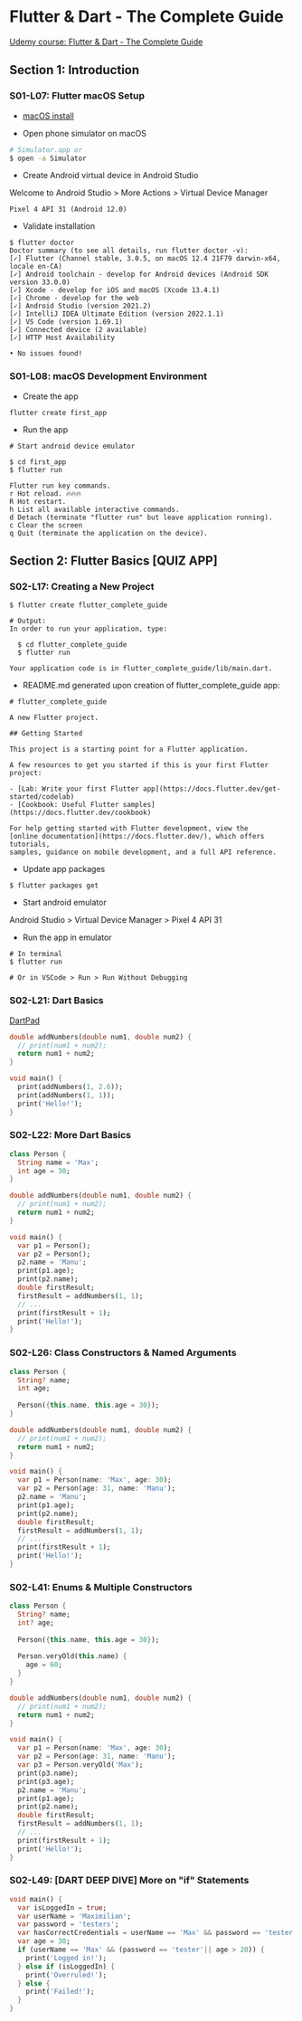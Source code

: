 # Flutter & Dart - The Complete Guide

[Udemy course: Flutter & Dart - The Complete Guide](https://www.udemy.com/course/learn-flutter-dart-to-build-ios-android-apps/]https://www.udemy.com/course/learn-flutter-dart-to-build-ios-android-apps/)

## Section 1: Introduction

### S01-L07: Flutter macOS Setup

* [macOS install](https://docs.flutter.dev/get-started/install/macos#ios-setup)

* Open phone simulator on macOS

```bash
# Simulator.app or
$ open -a Simulator
```

* Create Android virtual device in Android Studio

Welcome to Android Studio > More Actions > Virtual Device Manager

```
Pixel 4 API 31 (Android 12.0)
```

* Validate installation

```shell
$ flutter doctor
Doctor summary (to see all details, run flutter doctor -v):
[✓] Flutter (Channel stable, 3.0.5, on macOS 12.4 21F79 darwin-x64, locale en-CA)
[✓] Android toolchain - develop for Android devices (Android SDK version 33.0.0)
[✓] Xcode - develop for iOS and macOS (Xcode 13.4.1)
[✓] Chrome - develop for the web
[✓] Android Studio (version 2021.2)
[✓] IntelliJ IDEA Ultimate Edition (version 2022.1.1)
[✓] VS Code (version 1.69.1)
[✓] Connected device (2 available)
[✓] HTTP Host Availability

• No issues found!
```

### S01-L08: macOS Development Environment

* Create the app

```shell
flutter create first_app
```

* Run the app

```shell
# Start android device emulator

$ cd first_app
$ flutter run

Flutter run key commands.
r Hot reload. 🔥🔥🔥
R Hot restart.
h List all available interactive commands.
d Detach (terminate "flutter run" but leave application running).
c Clear the screen
q Quit (terminate the application on the device).
```

## Section 2: Flutter Basics [QUIZ APP]

### S02-L17: Creating a New Project

```shell
$ flutter create flutter_complete_guide

# Output:
In order to run your application, type:

  $ cd flutter_complete_guide
  $ flutter run

Your application code is in flutter_complete_guide/lib/main.dart.
```

* README.md generated upon creation of flutter_complete_guide app:

```
# flutter_complete_guide

A new Flutter project.

## Getting Started

This project is a starting point for a Flutter application.

A few resources to get you started if this is your first Flutter project:

- [Lab: Write your first Flutter app](https://docs.flutter.dev/get-started/codelab)
- [Cookbook: Useful Flutter samples](https://docs.flutter.dev/cookbook)

For help getting started with Flutter development, view the
[online documentation](https://docs.flutter.dev/), which offers tutorials,
samples, guidance on mobile development, and a full API reference.
```

* Update app packages

```shell
$ flutter packages get
```

* Start android emulator

Android Studio > Virtual Device Manager > Pixel 4 API 31

* Run the app in emulator

```shell
# In terminal 
$ flutter run

# Or in VSCode > Run > Run Without Debugging

```

### S02-L21: Dart Basics

[DartPad](https://dartpad.dev/?)

```dart
double addNumbers(double num1, double num2) { 
  // print(num1 + num2);
  return num1 + num2;
}

void main() {
  print(addNumbers(1, 2.6));
  print(addNumbers(1, 1));
  print('Hello!');
}
```

### S02-L22: More Dart Basics

```dart
class Person {
  String name = 'Max';
  int age = 30;
}

double addNumbers(double num1, double num2) { 
  // print(num1 + num2);
  return num1 + num2;
}

void main() {
  var p1 = Person();
  var p2 = Person();
  p2.name = 'Manu';
  print(p1.age);
  print(p2.name);
  double firstResult;
  firstResult = addNumbers(1, 1);
  // ...
  print(firstResult + 1);
  print('Hello!');
}

```

### S02-L26: Class Constructors & Named Arguments

```dart
class Person {
  String? name;
  int age;
  
  Person({this.name, this.age = 30});
}

double addNumbers(double num1, double num2) { 
  // print(num1 + num2);
  return num1 + num2;
}

void main() {
  var p1 = Person(name: 'Max', age: 30);
  var p2 = Person(age: 31, name: 'Manu');
  p2.name = 'Manu';
  print(p1.age);
  print(p2.name);
  double firstResult;
  firstResult = addNumbers(1, 1);
  // ...
  print(firstResult + 1);
  print('Hello!');
}
```

### S02-L41: Enums & Multiple Constructors

```dart
class Person {
  String? name;
  int? age;
  
  Person({this.name, this.age = 30});
  
  Person.veryOld(this.name) {
    age = 60;
  }
}

double addNumbers(double num1, double num2) { 
  // print(num1 + num2);
  return num1 + num2;
}

void main() {
  var p1 = Person(name: 'Max', age: 30);
  var p2 = Person(age: 31, name: 'Manu');
  var p3 = Person.veryOld('Max');
  print(p3.name);
  print(p3.age);
  p2.name = 'Manu';
  print(p1.age);
  print(p2.name);
  double firstResult;
  firstResult = addNumbers(1, 1);
  // ...
  print(firstResult + 1);
  print('Hello!');
}
```

### S02-L49: [DART DEEP DIVE] More on "if" Statements

```dart
void main() {
  var isLoggedIn = true;
  var userName = 'Maximilian';
  var password = 'testers';
  var hasCorrectCredentials = userName == 'Max' && password == 'tester';
  var age = 30;
  if (userName == 'Max' && (password == 'tester'|| age > 20)) {
    print('Logged in!');
  } else if (isLoggedIn) {
    print('Overruled!');
  } else {
    print('Failed!');
  }
}
```